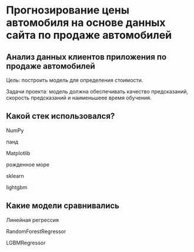 #  Прогнозирование  цены автомобиля на основе  данных сайта  по продаже  автомобилей
## Анализ данных клиентов приложения по продаже автомобилей
Цель: построить модель для определения стоимости.

Задачи проекта: модель должна обеспечивать качество предсказаний, скорость предсказаний и наименьшеее время обучения.
## Какой стек использовался?
NumPy

панд

Matplotlib

рожденное море

sklearn

lightgbm

##  Какие модели сравнивались

Линейная регрессия

RandomForestRegressor

LGBMRegressor
